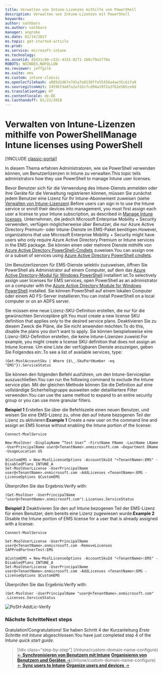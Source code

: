 ```yaml
---
title: Verwalten von Intune-Lizenzen mithilfe von PowerShell
description: Verwalten von Intune-Lizenzen mit PowerShell
keywords: 
author: nathbarn
ms.author: nathbarn
manager: angrobe
ms.date: 02/14/2017
ms.topic: get-started-article
ms.prod: 
ms.service: microsoft-intune
ms.technology: 
ms.assetid: d2d31c80-c32c-4315-8271-1b0cf9a1f78a
ROBOTS: NOINDEX,NOFOLLOW
ms.reviewer: jeffgilb
ms.suite: ems
ms.custom: intune-classic
ms.openlocfilehash: a085d2d67a7d1a7e81307fe55458a4ae35c61fa9
ms.sourcegitcommit: 2459bfda07a2afd2cfcd94a1972a3fb2e565ce8d
ms.translationtype: HT
ms.contentlocale: de-DE
ms.lasthandoff: 01/22/2018
---
```

# <a name="manage-intune-licenses-using-powershell"></a><span data-ttu-id="23c24-103">Verwalten von Intune-Lizenzen mithilfe von PowerShell</span><span class="sxs-lookup"><span data-stu-id="23c24-103">Manage Intune licenses using PowerShell</span></span>

[!INCLUDE [classic-portal](../includes/classic-portal.md)]

<span data-ttu-id="23c24-104">In diesem Thema erfahren Administratoren, wie sie PowerShell verwenden können, um Benutzerlizenzen in Intune zu verwalten.</span><span class="sxs-lookup"><span data-stu-id="23c24-104">This topic tells administrators how they use PowerShell to manage Intune user licenses.</span></span>

<span data-ttu-id="23c24-105">Bevor Benutzer sich für die Verwendung des Intune-Diensts anmelden oder ihre Geräte für die Verwaltung registrieren können, müssen Sie zunächst jedem Benutzer eine Lizenz für Ihr Intune-Abonnement zuweisen (siehe [Verwalten von Intune-Lizenzen](/intune/licenses-assign)).</span><span class="sxs-lookup"><span data-stu-id="23c24-105">Before users can sign in to use the Intune service or enroll their devices into management, you must first assign each user a license to your Intune subscription, as described in [Manage Intune licenses](/intune/licenses-assign).</span></span> <span data-ttu-id="23c24-106">Unternehmen, die jedoch Microsoft Enterprise Mobility + Security verwenden, verfügen möglicherweise über Benutzer, die nur Azure Active Directory Premium- oder Intune-Dienste im EMS-Paket benötigen.</span><span class="sxs-lookup"><span data-stu-id="23c24-106">However, organizations that use Microsoft Enterprise Mobility + Security might have users who only require Azure Active Directory Premium or Intune services in the EMS package.</span></span> <span data-ttu-id="23c24-107">Sie können einen oder mehrere Dienste mithilfe von [Azure Active Directory PowerShell-Cmdlets](https://msdn.microsoft.com/library/jj151815.aspx) zuweisen.</span><span class="sxs-lookup"><span data-stu-id="23c24-107">You can assign one or a subset of services using [Azure Active Directory PowerShell cmdlets](https://msdn.microsoft.com/library/jj151815.aspx).</span></span>

<span data-ttu-id="23c24-108">Um Benutzerlizenzen für EMS-Dienste selektiv zuzuweisen, öffnen Sie PowerShell als Administrator auf einem Computer, auf dem das [Azure Active Directory-Modul für Windows PowerShell](https://msdn.microsoft.com/library/jj151815.aspx#bkmk_installmodule) installiert ist.</span><span class="sxs-lookup"><span data-stu-id="23c24-108">To selectively assign user licenses for EMS services, open PowerShell as an administrator on a computer with the [Azure Active Directory Module for Windows PowerShell](https://msdn.microsoft.com/library/jj151815.aspx#bkmk_installmodule) installed.</span></span> <span data-ttu-id="23c24-109">Sie können PowerShell auf einem lokalen Computer oder einem AD FS-Server installieren.</span><span class="sxs-lookup"><span data-stu-id="23c24-109">You can install PowerShell on a local computer or on an ADFS server.</span></span>

<span data-ttu-id="23c24-110">Sie müssen eine neue Lizenz-SKU-Definition erstellen, die nur für die gewünschten Servicepläne gilt.</span><span class="sxs-lookup"><span data-stu-id="23c24-110">You must create a new license SKU definition that applies only to the desired service plans.</span></span> <span data-ttu-id="23c24-111">Deaktivieren Sie zu diesem Zweck die Pläne, die Sie nicht anwenden möchten.</span><span class="sxs-lookup"><span data-stu-id="23c24-111">To do this, disable the plans you don’t want to apply.</span></span> <span data-ttu-id="23c24-112">Sie können beispielsweise eine Lizenz-SKU-Definition erstellen, die keine Intune-Lizenzen zuweist.</span><span class="sxs-lookup"><span data-stu-id="23c24-112">For example, you might create a license SKU definition that does not assign an Intune license.</span></span> <span data-ttu-id="23c24-113">Um eine Liste der verfügbaren Dienste anzuzeigen, geben Sie Folgendes ein:.</span><span class="sxs-lookup"><span data-stu-id="23c24-113">To see a list of available services, type:</span></span>

    (Get-MsolAccountSku | Where {$\_.SkuPartNumber -eq "EMS"}).ServiceStatus

<span data-ttu-id="23c24-114">Sie können den folgenden Befehl ausführen, um den Intune-Serviceplan auszuschließen.</span><span class="sxs-lookup"><span data-stu-id="23c24-114">You can run the following command to exclude the Intune service plan.</span></span> <span data-ttu-id="23c24-115">Mit der gleichen Methode können Sie die Definition auf eine vollständige Sicherheitsgruppe ausweiten oder detailliertere Filter verwenden.</span><span class="sxs-lookup"><span data-stu-id="23c24-115">You can use the same method to expand to an entire security group or you can use more granular filters.</span></span>

<span data-ttu-id="23c24-116">**Beispiel 1** Erstellen Sie über die Befehlszeile einen neuen Benutzer, und weisen Sie eine EMS-Lizenz zu, ohne den auf Intune bezogenen Teil der Lizenz zu aktivieren:</span><span class="sxs-lookup"><span data-stu-id="23c24-116">**Example 1** Create a new user on the command line and assign an EMS license without enabling the Intune portion of the license:</span></span>

    Connect-MsolService

    New-MsolUser -DisplayName “Test User” -FirstName FName -LastName LName -UserPrincipalName user@<TenantName>.onmicrosoft.com –Department DName -UsageLocation US

    $CustomEMS = New-MsolLicenseOptions -AccountSkuId "<TenantName>:EMS" -DisabledPlans INTUNE_A
    Set-MsolUserLicense -UserPrincipalName user@<TenantName>.onmicrosoft.com -AddLicenses <TenantName>:EMS -LicenseOptions $CustomEMS


<span data-ttu-id="23c24-117">Überprüfen Sie das Ergebnis:</span><span class="sxs-lookup"><span data-stu-id="23c24-117">Verify with:</span></span>

    (Get-MsolUser -UserPrincipalName "user@<TenantName>.onmicrosoft.com").Licenses.ServiceStatus

<span data-ttu-id="23c24-118">**Beispiel 2** Deaktivieren Sie den auf Intune bezogenen Teil der EMS-Lizenz für einen Benutzer, dem bereits eine Lizenz zugewiesen wurde:</span><span class="sxs-lookup"><span data-stu-id="23c24-118">**Example 2** Disable the Intune portion of EMS license for a user that is already assigned with a license:</span></span>

    Connect-MsolService

    Set-MsolUserLicense -UserPrincipalName user@<TenantName>.onmicrosoft.com -RemoveLicenses IAPProdPartnerTest:EMS

    $CustomEMS = New-MsolLicenseOptions -AccountSkuId "<TenantName>:EMS" -DisabledPlans INTUNE_A
    Set-MsolUserLicense -UserPrincipalName user@<TenantName>.onmicrosoft.com -AddLicenses <TenantName>:EMS -LicenseOptions $CustomEMS

<span data-ttu-id="23c24-119">Überprüfen Sie das Ergebnis:</span><span class="sxs-lookup"><span data-stu-id="23c24-119">Verify with:</span></span>

    (Get-MsolUser -UserPrincipalName "user@<TenantName>.onmicrosoft.com" .Licenses.ServiceStatus

![PoSH-AddLic-Verify](./media/posh-addlic-verify.png)

### <a name="next-steps"></a><span data-ttu-id="23c24-121">Nächste Schritte</span><span class="sxs-lookup"><span data-stu-id="23c24-121">Next steps</span></span>
<span data-ttu-id="23c24-122">Gratulation!</span><span class="sxs-lookup"><span data-stu-id="23c24-122">Congratulations!</span></span> <span data-ttu-id="23c24-123">Sie haben Schritt 4 der Kurzanleitung *Erste Schritte mit Intune* abgeschlossen.</span><span class="sxs-lookup"><span data-stu-id="23c24-123">You have just completed step 4 of the *Intune quick start guide*.</span></span>
> [!div class="step-by-step"]
> <span data-ttu-id="23c24-124">(/intune/custom-domain-name-configure) [&larr; **Synchronisieren von Benutzern mit Intune**](/intune/custom-domain-name-configure)     [**Organisieren von Benutzern und Geräten** &rarr;](.\start-with-a-paid-subscription-to-microsoft-intune-step-5.md)</span><span class="sxs-lookup"><span data-stu-id="23c24-124">(/intune/custom-domain-name-configure) [&larr; **Sync users to Intune**](/intune/custom-domain-name-configure)     [**Organize users and devices** &rarr;](.\start-with-a-paid-subscription-to-microsoft-intune-step-5.md)</span></span>  
